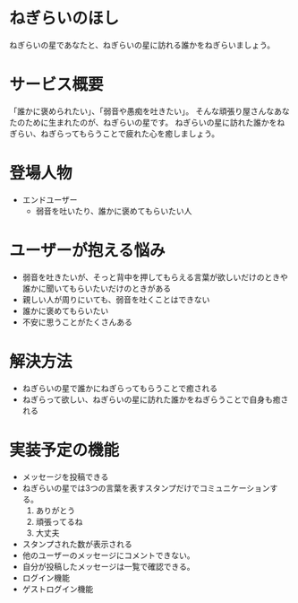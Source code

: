 # ねぎらいのほし
ねぎらいの星であなたと、ねぎらいの星に訪れる誰かをねぎらいましょう。

# サービス概要
「誰かに褒められたい」、「弱音や愚痴を吐きたい」。
そんな頑張り屋さんなあなたのために生まれたのが、ねぎらいの星です。
ねぎらいの星に訪れた誰かをねぎらい、ねぎらってもらうことで疲れた心を癒しましょう。
# 登場人物

* エンドユーザー
  - 弱音を吐いたり、誰かに褒めてもらいたい人

# ユーザーが抱える悩み

* 弱音を吐きたいが、そっと背中を押してもらえる言葉が欲しいだけのときや誰かに聞いてもらいたいだけのときがある
* 親しい人が周りにいても、弱音を吐くことはできない
* 誰かに褒めてもらいたい
* 不安に思うことがたくさんある

# 解決方法
* ねぎらいの星で誰かにねぎらってもらうことで癒される
* ねぎらって欲しい、ねぎらいの星に訪れた誰かをねぎらうことで自身も癒される

# 実装予定の機能
* メッセージを投稿できる
* ねぎらいの星では3つの言葉を表すスタンプだけでコミュニケーションする。
  1. ありがとう
  2. 頑張ってるね
  3. 大丈夫
* スタンプされた数が表示される
* 他のユーザーのメッセージにコメントできない。
* 自分が投稿したメッセージは一覧で確認できる。
* ログイン機能
* ゲストログイン機能


